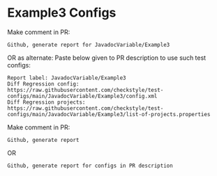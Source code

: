 # Example3 Configs
Make comment in PR:
```
Github, generate report for JavadocVariable/Example3
```
OR as alternate:
Paste below given to PR description to use such test configs:
```
Report label: JavadocVariable/Example3
Diff Regression config: https://raw.githubusercontent.com/checkstyle/test-configs/main/JavadocVariable/Example3/config.xml
Diff Regression projects: https://raw.githubusercontent.com/checkstyle/test-configs/main/JavadocVariable/Example3/list-of-projects.properties
```
Make comment in PR:
```
Github, generate report
```
OR
```
Github, generate report for configs in PR description
```
